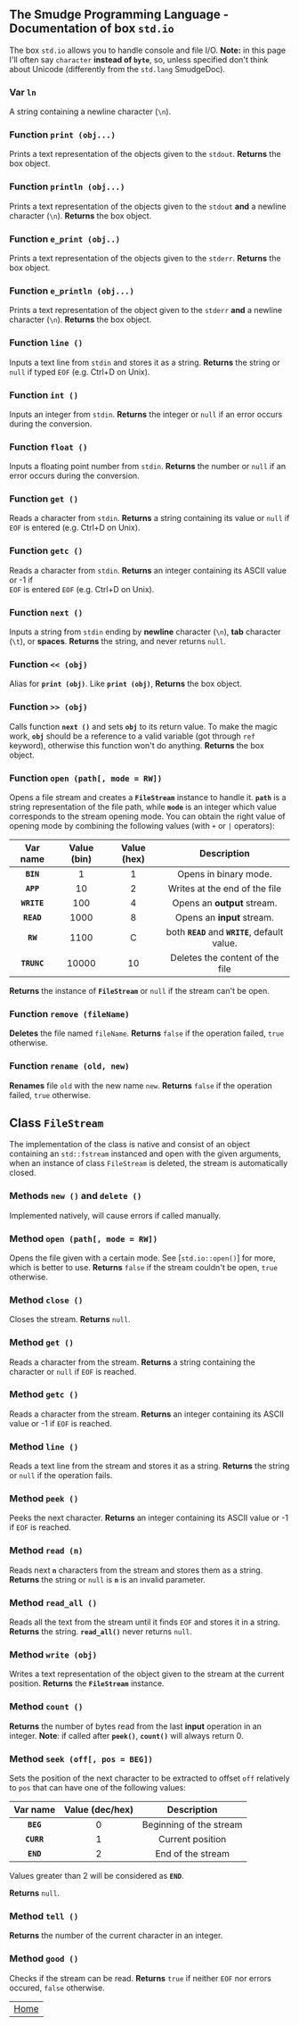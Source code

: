 ## The Smudge Programming Language - Documentation of box `std.io`
The box `std.io` allows you to handle console and file I/O.
**Note:** in this page I'll often say `character` **instead of `byte`**, so, unless specified don't think about Unicode (differently from the `std.lang` SmudgeDoc).

### Var `ln`
A string containing a newline character (`\n`).

### Function `print (obj...)`
Prints a text representation of the objects given to the `stdout`.
**Returns** the box object.

### Function `println (obj...)`
Prints a text representation of the objects given to the `stdout` **and** a newline character (`\n`).
**Returns** the box object.

### Function `e_print (obj..)`
Prints a text representation of the objects given to the `stderr`.
**Returns** the box object.

### Function `e_println (obj...)`
Prints a text representation of the object given to the `stderr` **and** a newline character (`\n`).
**Returns** the box object.

### Function `line ()`
Inputs a text line from `stdin` and stores it as a string.
**Returns** the string or `null` if typed `EOF` (e.g. Ctrl+D on Unix).

### Function `int ()`
Inputs an integer from `stdin`.
**Returns** the integer or `null` if an error occurs during the conversion.

### Function `float ()`
Inputs a floating point number from `stdin`.
**Returns** the number or `null` if an error occurs during the conversion.

### Function `get ()`
Reads a character from `stdin`.
**Returns** a string containing its value or `null` if `EOF`
is entered (e.g. Ctrl+D on Unix).

### Function `getc ()`
Reads a character from `stdin`.
**Returns** an integer containing its ASCII value or -1 if  
`EOF` is entered `EOF` (e.g. Ctrl+D on Unix).

### Function `next ()`
Inputs a string from `stdin` ending by **newline** character (`\n`), **tab** character (`\t`), or **spaces**.
**Returns** the string, and never returns `null`.

### Function `<< (obj)`
Alias for **`print (obj)`**.
Like **`print (obj)`**, **Returns** the box object.

### Function `>> (obj)`
Calls function **`next ()`** and sets **`obj`** to its return value. To make the magic work, **`obj`** should be a reference to a valid variable (got through `ref` keyword), otherwise this function won't do anything.
**Returns** the box object.

### Function `open (path[, mode = RW])`
Opens a file stream and creates a **`FileStream`** instance to handle it.
**`path`** is a string representation of the file path, while **`mode`**
is an integer which value corresponds to the stream opening mode.
You can obtain the right value of opening mode by combining the following
values (with `+` or `|` operators):

|  Var name  |  Value (bin) | Value (hex) |  Description                      |
|:----------:|:------------:|:-----------:|:---------------------------------:|
| **`BIN`**  |      1       |       1     | Opens in binary mode.             |
| **`APP`**  |     10       |       2     |  Writes at the end of the file    |
| **`WRITE`**|    100       |       4     |  Opens an **output** stream.      |
| **`READ`** |    1000      |       8     |  Opens an **input** stream.       |
| **`RW`**   | 1100 | C | both **`READ`** and **`WRITE`**, default value.     |
| **`TRUNC`**|    10000     |      10     | Deletes the content of the file   |

**Returns** the instance of **`FileStream`** or `null` if the stream can't be open.

### Function `remove (fileName)`
**Deletes** the file named `fileName`.
**Returns** `false` if the operation failed, `true` otherwise.

### Function `rename (old, new)`
**Renames** file `old` with the new name `new`.
**Returns** `false` if the operation failed, `true` otherwise.

## Class `FileStream`
The implementation of the class is native and consist of an object containing
an `std::fstream` instanced and open with the given arguments, when an
instance of class `FileStream` is deleted, the stream is automatically closed.

### Methods `new ()` and `delete ()`
Implemented natively, will cause errors if called manually.

### Method `open (path[, mode = RW])`
Opens the file given with a certain mode.
See [`std.io::open()`] for more, which is better to use.
**Returns** `false` if the stream couldn't be open, `true` otherwise.

### Method `close ()`
Closes the stream.
**Returns** `null`.

### Method `get ()`
Reads a character from the stream.
**Returns** a string containing the character or `null` if `EOF` is reached.

### Method `getc ()`
Reads a character from the stream.
**Returns** an integer containing its ASCII value or -1 if `EOF` is reached.

### Method `line ()`
Reads a text line from the stream and stores it as a string.
**Returns** the string or `null` if the operation fails.

### Method `peek ()`
Peeks the next character.
**Returns** an integer containing its ASCII value or -1 if `EOF` is reached.

### Method `read (n)`
Reads next **`n`** characters from the stream and stores them as a string.
**Returns** the string or `null` is **`n`** is an invalid parameter.

### Method `read_all ()`
Reads all the text from the stream until it finds `EOF` and stores it in a string.
**Returns** the string. **`read_all()`** never returns `null`.

### Method `write (obj)`
Writes a text representation of the object given to the stream at the current
position.
**Returns** the **`FileStream`** instance.

### Method `count ()`
**Returns** the number of bytes read from the last **input** operation in
an integer.
**Note**: if called after **`peek()`**, **`count()`** will always return 0.

### Method `seek (off[, pos = BEG])`
Sets the position of the next character to be extracted to offset `off`
relatively to `pos` that can have one of the following values:

| Var name | Value (dec/hex) | Description |
|:--------:|:---------------:|:-----------:|
| **`BEG`** | 0 | Beginning of the stream |
| **`CURR`** | 1 | Current position |
| **`END`** | 2 | End of the stream |

Values greater than 2 will be considered as **`END`**.

**Returns** `null`.

### Method `tell ()`
**Returns** the number of the current character in an integer.

### Method `good ()`
Checks if the stream can be read.
**Returns** `true` if neither `EOF` nor errors occured, `false` otherwise.

||
|:---:|
| [Home](https://smudgelang.github.io/smudge/) |
